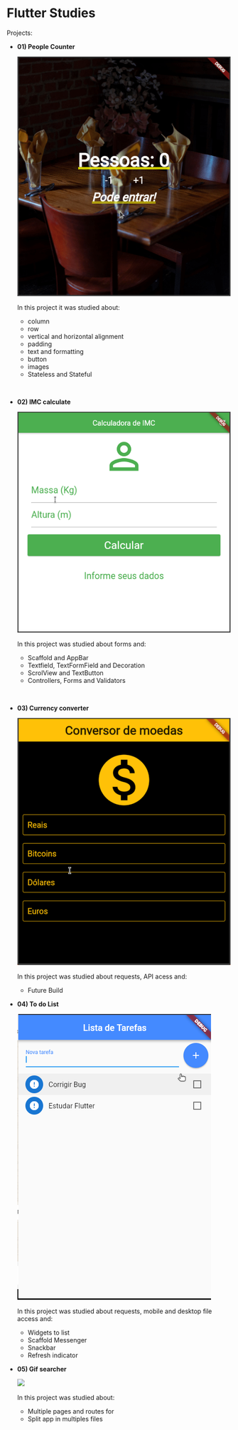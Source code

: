 # Flutter Studies

Projects:
 - **01) People Counter**
 
    ![](flutter_application_01/Project01.gif)

    In this project it was studied about:
    * column
    * row
    * vertical and horizontal alignment
    * padding
    * text and formatting
    * button
    * images
    * Stateless and Stateful 


&nbsp;
 - **02) IMC calculate**

    ![](flutter_application_02/Project02.gif)

    In this project was studied about forms and:
    * Scaffold and AppBar
    * Textfield, TextFormField and Decoration
    * ScrolView and TextButton
    * Controllers, Forms and Validators

&nbsp;
 - **03) Currency converter**

    ![](flutter_application_03/Project03.gif)

   In this project was studied about requests, API acess and:
   * Future Build

 - **04) To do List**

    ![](flutter_application_04/Project04.gif)

   In this project was studied about requests, mobile and desktop file access and:
   * Widgets to list
   * Scaffold Messenger
   * Snackbar
   * Refresh indicator

 - **05) Gif searcher**

    ![](flutter_application_05/Project05.gif)

   In this project was studied about:
   * Multiple pages and routes for
   * Split app in multiples files
   